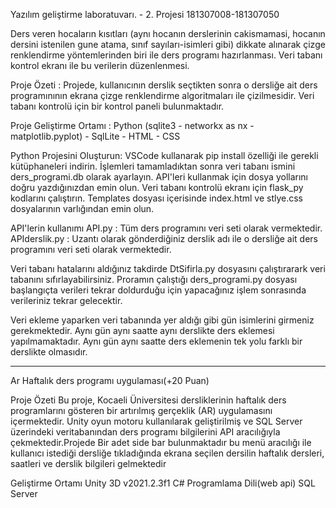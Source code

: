 Yazılım geliştirme laboratuvarı. - 2. Projesi 181307008-181307050

Ders veren hocaların kısıtları (aynı hocanın derslerinin cakismamasi, hocanın dersini
istenilen gune atama, sınıf sayıları-isimleri gibi) dikkate alınarak çizge renklendirme
yöntemlerinden biri ile ders programı hazırlanması. Veri tabanı kontrol ekranı ile bu verilerin düzenlenmesi.

Proje Özeti : Projede, kullanıcının derslik seçtikten sonra o dersliğe ait ders programınının ekrana çizge renklendirme algoritmaları ile çizilmesidir. Veri tabanı kontrolü için bir kontrol paneli bulunmaktadır.

Proje Geliştirme Ortamı : Python (sqlite3 - networkx as nx - matplotlib.pyplot) - SqlLite - HTML - CSS

Python Projesini Oluşturun: VSCode kullanarak pip install özelliği ile gerekli kütüphaneleri indirin. İşlemleri tamamladıktan sonra veri tabanı ismini ders_programi.db olarak ayarlayın. API'leri kullanmak için dosya yollarını doğru yazdığınızdan emin olun. Veri tabanı kontrolü ekranı için flask_py kodlarını çalıştırın. Templates dosyası içerisinde index.html ve stlye.css dosyalarının varlığından emin olun.

API'lerin kullanımı
API.py : Tüm ders programını veri seti olarak vermektedir.
APIderslik.py : Uzantı olarak gönderdiğiniz derslik adı ile o dersliğe ait ders programını veri seti olarak vermektedir.

Veri tabanı hatalarını aldığınız takdirde DtSifirla.py dosyasını çalıştırarark veri tabanını sıfırlayabilirsiniz. Proramın çalıştığı ders_programi.py dosyası başlangıçta verileri tekrar doldurduğu için yapacağınız işlem sonrasında verileriniz tekrar gelecektir. 

Veri ekleme yaparken veri tabanında yer aldığı gibi gün isimlerini girmeniz gerekmektedir. Aynı gün aynı saatte aynı derslikte ders eklemesi yapılmamaktadır. Aynı gün aynı saatte ders eklemenin tek yolu farklı bir derslikte olmasıdır.

-------------------------------------------------------------------------------------------------------------------------------------------------------------------------------------------------------------------------------------------------------
Ar Haftalık ders programı uygulaması(+20 Puan)

Proje Özeti 
Bu proje, Kocaeli Üniversitesi dersliklerinin haftalık ders programlarını gösteren bir artırılmış gerçeklik (AR) uygulamasını içermektedir. Unity oyun motoru kullanılarak geliştirilmiş ve SQL Server üzerindeki veritabanından ders programı bilgilerini API aracılığıyla çekmektedir.Projede Bir adet side bar bulunmaktadır bu menü aracılığı ile kullanıcı istediği dersliğe tıkladığında ekrana seçilen dersilin haftalık dersleri, saatleri ve derslik bilgileri gelmektedir 

Geliştirme Ortamı
Unity 3D v2021.2.3f1
C# Programlama Dili(web api)
SQL Server
